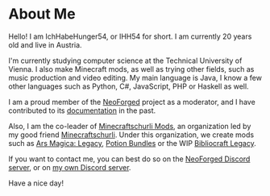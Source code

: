# About Me

Hello! I am IchHabeHunger54, or IHH54 for short. I am currently 20 years old and live in Austria.

I'm currently studying computer science at the Technical University of Vienna. I also make Minecraft mods, as well as trying other fields, such as music production and video editing. My main language is Java, I know a few other languages such as Python, C#, JavaScript, PHP or Haskell as well.

I am a proud member of the [NeoForged](https://github.com/neoforged) project as a moderator, and I have contributed to its [documentation](https://github.com/neoforged/Documentation) in the past.

Also, I am the co-leader of [Minecraftschurli Mods](https://github.com/MinecraftschurliMods), an organization led by my good friend [Minecraftschurli](https://github.com/Minecraftschurli). Under this organization, we create mods such as [Ars Magica: Legacy](https://github.com/MinecraftschurliMods/Ars-Magica-Legacy), [Potion Bundles](https://github.com/MinecraftschurliMods/PotionBundles) or the WIP [Bibliocraft Legacy](https://github.com/MinecraftschurliMods/Bibliocraft-Legacy).

If you want to contact me, you can best do so on the [NeoForged Discord server](https://discord.neoforged.net/), or on [my own Discord server](https://discord.gg/GM6XSqM).

Have a nice day!
